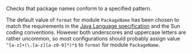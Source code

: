 Checks that package names conform to a specified pattern.

The default value of `format` for module `PackageName` has been chosen
to match the requirements in the [Java Language
specification](https://docs.oracle.com/javase/specs/jls/se8/html/jls-6.html#jls-6.5.3)
and the Sun coding conventions. However both underscores and uppercase
letters are rather uncommon, so most configurations should probably
assign value `^[a-z]+(\.[a-z][a-z0-9]*)*$` to `format` for module
`PackageName`.
